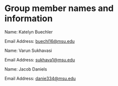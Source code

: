 # Group member names and information

Name: Katelyn Buechler

Email Address: buechl16@msu.edu

Name: Varun Sukhavasi 

Email Address: sukhava1@msu.edu

Name: Jacob Daniels

Email Address: danie334@msu.edu